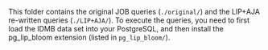 This folder contains the original JOB queries (```./original/```) and the LIP+AJA re-written queries (```./LIP+AJA/```). To execute the queries, you need to first load the IDMB data set into your PostgreSQL, and then install the pg_lip_bloom extension (listed in ```pg_lip_bloom/```). 